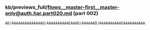 ### kb/previews_full/flows__master-first__master-only@auth.har.part020.md (part 002)

```md
AD/AAAAAAAAAAAAAAD/AAAAAAAAAAEAAAD/AAAAAAD/AAAAAAAAAAEAAAAAAAAAA
```

```
